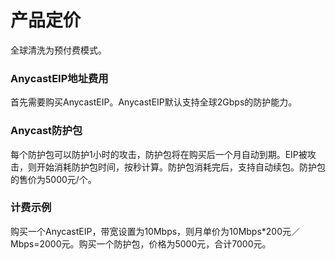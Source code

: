 

# 产品定价

全球清洗为预付费模式。

### AnycastEIP地址费用

首先需要购买AnycastEIP。AnycastEIP默认支持全球2Gbps的防护能力。

### Anycast防护包

每个防护包可以防护1小时的攻击，防护包将在购买后一个月自动到期。EIP被攻击，则开始消耗防护包时间，按秒计算。防护包消耗完后，支持自动续包。防护包的售价为5000元/个。

### 计费示例

购买一个AnycastEIP，带宽设置为10Mbps，则月单价为10Mbps\*200元／Mbps=2000元。购买一个防护包，价格为5000元，合计7000元。
